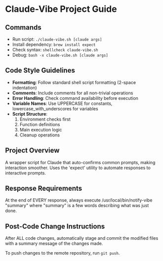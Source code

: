 # Claude-Vibe Project Guide

## Commands
- Run script: `./claude-vibe.sh [claude args]`
- Install dependency: `brew install expect`
- Check syntax: `shellcheck claude-vibe.sh`
- Debug: `bash -x claude-vibe.sh [claude args]`

## Code Style Guidelines
- **Formatting**: Follow standard shell script formatting (2-space indentation)
- **Comments**: Include comments for all non-trivial operations
- **Error Handling**: Check command availability before execution
- **Variable Names**: Use UPPERCASE for constants, lowercase_with_underscores for variables
- **Script Structure**:
  1. Environment checks first
  2. Function definitions
  3. Main execution logic
  4. Cleanup operations
  
## Project Overview
A wrapper script for Claude that auto-confirms common prompts, making interaction smoother. Uses the 'expect' utility to automate responses to interactive prompts.

## Response Requirements
At the end of EVERY response, always execute /usr/local/bin/notify-vibe "summary" where "summary" is a few words describing what was just done.

## Post-Code Change Instructions
After ALL code changes, automatically stage and commit the modified files with a summary message of the changes made.

To push changes to the remote repository, run `git push`.
